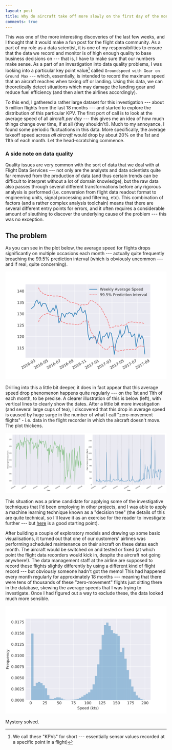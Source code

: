 ```yaml
---
layout: post
title: Why do aircraft take off more slowly on the first day of the month?
comments: true
---
```


This was one of the more interesting discoveries of the last few weeks, and I
thought that it would make a fun post for the flight data community. As a part
of my role as a data scientist, it is one of my responsibilities to ensure that
the data we record and monitor is of high enough quality to base business
decisions on --- that is, I have to make sure that our numbers make sense. As a
part of an investigation into data quality problems, I was looking into a
particular key point value[^1] called `Groundspeed with Gear on Ground Max` ---
which, essentially, is intended to record the maximum speed that an aircraft
reaches when taking off or landing.  Using this data, we can theoretically
detect situations which may damage the landing gear and reduce fuel efficiency
(and then alert the airlines accordingly).

<!-- more -->

To this end, I gathered a rather large dataset for this investigation --- about
5 million flights from the last 18 months --- and started to explore the
distribution of this particular KPV. The first port of call is to look at the
average speed of all aircraft *per day* --- this gives me an idea of how much
things change over time, if at all (they shouldn't!). Much to my annoyance, I
found some periodic fluctuations in this data. More specifically, the average
takeoff speed across *all aircraft* would drop by about 20% on the 1st and 11th
of each month. Let the head-scratching commence.

### A side note on data quality

Quality issues are very common with the sort of data that we deal with at
Flight Data Services --- not only are the analysts and data scientists quite far
removed from the production of data (and thus certain trends can be difficult
to interpret without a lot of domain knowledge), but the raw data also passes
through several different transformations before any rigorous analysis is
performed (i.e. conversion from flight data readout format to engineering
units, signal processing and filtering, etc). This combination of factors (and
a rather complex analysis toolchain) means that there are several different
entry points for errors, and it often requires a considerable amount of
sleuthing to discover the underlying cause of the problem --- this was no
exception.


## The problem

As you can see in the plot below, the average speed for flights drops
significantly on multiple occasions each month --- actually quite frequently
breaching the 99.5% prediction interval (which is obviously uncommon --- and if
real, quite concerning).

![Averaged groundspeed with gear on ground](/images/groundspeed_interval.svg)

Drilling into this a little bit deeper, it does in fact appear that this
average speed drop phenomenon happens quite regularly --- on the 1st and 11th of
each month, to be precise. A clearer illustration of this is below (left), with
vertical lines to clearly show the dates. After a little bit more investigation
(and several large cups of tea), I discovered that this drop in average speed
is caused by huge surge in the number of what I call "zero-movement flights" -
i.e. data in the flight recorder in which the aircraft doesn't move. The plot
thickens.

![Daily averages of groundspeed max KPVs](/images/groundspeed_max.svg)

This situation was a prime candidate for applying some of the investigative
techniques that I'd been employing in other projects, and I was able to apply a
machine learning technique known as a "decision tree" (the details of this are
quite technical, so I'll leave it as an exercise for the reader to investigate
further --- but [here][decision-trees-breiman] is a good starting point).

[decision-trees-breiman]: https://www.stat.berkeley.edu/~breiman/randomforest2001.pdf

After building a couple of exploratory models and drawing up some basic
visualisations, it turned out that one of our customers' airlines was performing
scheduled maintenance on their aircraft on these dates each month.  The aircraft
would be switched on and tested or fixed (at which point the flight data
recorders would kick in, despite the aircraft not going anywhere!).  The data
management staff at the airline are supposed to record these flights slightly
differently by using a different kind of flight record --- but obviously someone
hadn't got the memo! This had happened every month regularly for approximately
18 months --- meaning that there were tens of thousands of these "zero-movement"
flights just sitting there in the database, skewing the average speeds that I
was trying to investigate. Once I had figured out a way to exclude these, the
data looked much more sensible.

![Finally, a sensible distribution](/images/nice_histogram.svg)

Mystery solved.

[^1]: We call these "KPVs" for short --- essentially sensor values recorded at a
      specific point in a flight)

